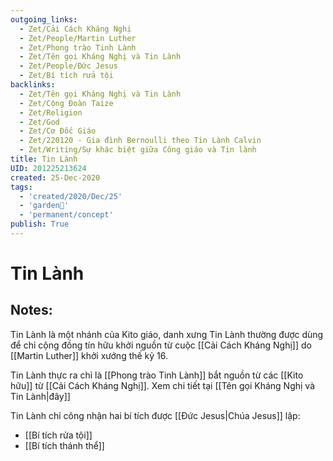 ```yaml
---
outgoing_links:
  - Zet/Cải Cách Kháng Nghị
  - Zet/People/Martin Luther
  - Zet/Phong trào Tinh Lành
  - Zet/Tên gọi Kháng Nghị và Tin Lành
  - Zet/People/Đức Jesus
  - Zet/Bí tích rửa tội
backlinks:
  - Zet/Tên gọi Kháng Nghị và Tin Lành
  - Zet/Cộng Đoàn Taize
  - Zet/Religion
  - Zet/God
  - Zet/Cơ Đốc Giáo
  - Zet/220120 - Gia đình Bernoulli theo Tin Lành Calvin
  - Zet/Writing/Sự khác biệt giữa Công giáo và Tin lành
title: Tin Lành
UID: 201225213624
created: 25-Dec-2020
tags:
  - 'created/2020/Dec/25'
  - 'garden🏡'
  - 'permanent/concept'
publish: True
---
```

# Tin Lành

## Notes:
Tin Lành là một nhánh của Kito giáo, danh xưng Tin Lành thường được dùng để chỉ cộng đồng tín hữu khởi nguồn từ cuộc [[Cải Cách Kháng Nghị]] do  [[Martin Luther]]  khởi xướng thế kỷ 16.

Tin Lành thực ra chỉ là [[Phong trào Tinh Lành]] bắt nguồn từ các [[Kito hữu]] từ [[Cải Cách Kháng Nghị]]. Xem chi tiết tại [[Tên gọi Kháng Nghị và Tin Lành|đây]]

Tin Lành chỉ công nhận hai bí tích được [[Đức Jesus|Chúa Jesus]] lập:

- [[Bí tích rửa tội]]
- [[Bí tích thánh thể]]

